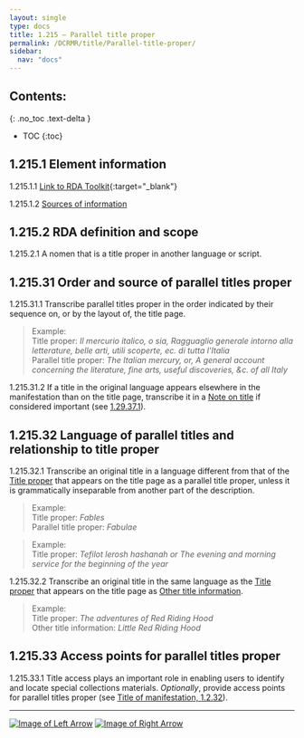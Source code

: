 ```yaml
---
layout: single
type: docs
title: 1.215 — Parallel title proper
permalink: /DCRMR/title/Parallel-title-proper/
sidebar:
  nav: "docs"
---
```


## Contents:
{: .no_toc .text-delta }

- TOC
{:toc}

## 1.215.1 Element information

<a name="1.215.1.1">1.215.1.1</a> [Link to RDA Toolkit](https://beta.rdatoolkit.org/Content?externalId=en-US_ala-01595b77-9820-3a0a-8488-ac6ee64cca09){:target="_blank"}

<a name="1.215.1.2">1.215.1.2</a> [Sources of information](/DCRMR/title/#1011-sources-of-information)

## 1.215.2 RDA definition and scope

<a name="1.215.2.1">1.215.2.1</a> A nomen that is a title proper in another language or script.

## 1.215.31 Order and source of parallel titles proper

<a name="1.215.31.1">1.215.31.1</a> Transcribe parallel titles proper in the order indicated by their sequence on, or by the layout of, the title page.

>Example:  
>Title proper: <CITE>Il mercurio italico, o sia, Ragguaglio generale intorno alla letterature, belle arti, utili scoperte, ec. di tutta l'Italia</CITE>  
>Parallel title proper: <CITE>The Italian mercury, or, A general account concerning the literature, fine arts, useful discoveries, &c. of all Italy</CITE>

<a name="1.215.31.2">1.215.31.2</a> If a title in the original language appears elsewhere in the manifestation than on the title page, transcribe it in a [Note on title](/DCRMR/title/Note-on-title) if considered important (see [1.29.37.1](/DCRMR/title/Note-on-title/#1.29.37.1)).

## 1.215.32 Language of parallel titles and relationship to title proper

<a name="1.215.32.1">1.215.32.1</a> Transcribe an original title in a language different from that of the [Title proper](/DCRMR/title/Title-proper) that appears on the title page as a parallel title proper, unless it is grammatically inseparable from another part of the description.

>Example:  
>Title proper: <CITE>Fables</CITE>  
>Parallel title proper: <CITE>Fabulae</CITE>  

>Example:  
>Title proper: <CITE>Tefilot lerosh hashanah or The evening and morning service for the beginning of the year</CITE>

<a name="1.215.32.2">1.215.32.2</a> Transcribe an original title in the same language as the [Title proper](/DCRMR/title/Title-proper) that appears on the title page as [Other title information](/DCRMR/title/Other-title-information).

>Example:  
>Title proper: <CITE>The adventures of Red Riding Hood</CITE>  
>Other title information: <CITE>Little Red Riding Hood</CITE>

## 1.215.33 Access points for parallel titles proper

<a name="1.215.33.1">1.215.33.1</a> Title access plays an important role in enabling users to identify and locate special collections materials.  *Optionally*, provide access points for parallel titles proper (see [Title of manifestation, 1.2.32](/DCRMR/title/Title-of-manifestation/#1232-title-access-points)).

---

[![Image of Left Arrow](https://rbms-bsc.github.io/DCRMR/assets/pictures/navigation/Arrow_Left.png "1.21 — Title proper")](/DCRMR/title/Title-proper/) [![Image of Right Arrow](https://rbms-bsc.github.io/DCRMR/assets/pictures/navigation/Arrow_Right.png "1.23 — Other title information")](/DCRMR/title/Other-title-information/)
